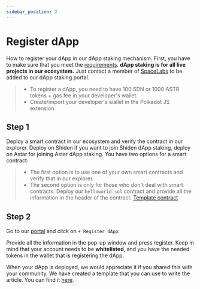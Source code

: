 ```yaml
---
sidebar_position: 2
---
```


# Register dApp

How to register your dApp in our dApp staking mechanism. First, you have to make sure that you meet the [requirements](https://docs.astar.network/docs/dapp-staking/for-devs/requirements). **dApp staking is for all live projects in our ecosystem.** Just contact a member of [SpaceLabs](https://astar.network/spacelabs/) to be added to our dApp staking portal.

> - To register a dApp, you need to have 100 SDN or 1000 ASTR tokens + gas fee in your developer's wallet.
> - Create/import your developer's wallet in the Polkadot JS extension.

## Step 1

Deploy a smart contract in our ecosystem and verify the contract in our explorer. Deploy on Shiden if you want to join Shiden dApp staking, deploy on Astar for joining Astar dApp staking. You have two options for a smart contract:

> - The first option is to use one of your own smart contracts and verify that in our explorer.
> - The second option is only for those who don't deal with smart contracts. Deploy our `helloworld.sol` contract and provide all the information in the header of the contract. [Template contract](https://github.com/AstarNetwork/builders-program/blob/main/hellowold.sol)

## Step 2

Go to our [portal](https://portal.astar.network/#/store/discover-dapps) and click on `+ Register dApp`:

Provide all the information in the pop-up window and press register. Keep in mind that your account needs to be **whitelisted**, and you have the needed tokens in the wallet that is registering the dApp.

When your dApp is deployed, we would appreciate it if you shared this with your community. We have created a template that you can use to write the article. You can find it [here](https://astarnetwork.notion.site/dApp-staking-template-Astar-Network-07d029f2d89644f48a17650522968682).
